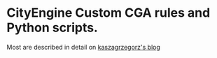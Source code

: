 # CityEngine Custom CGA rules and Python scripts.
Most are described in detail on [kaszagrzegorz's blog](http://kaszagrzegorz.github.io/index_en.html)
